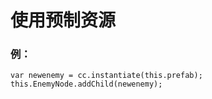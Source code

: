 # 使用预制资源
### 例：

```
var newenemy = cc.instantiate(this.prefab);
this.EnemyNode.addChild(newenemy);
```